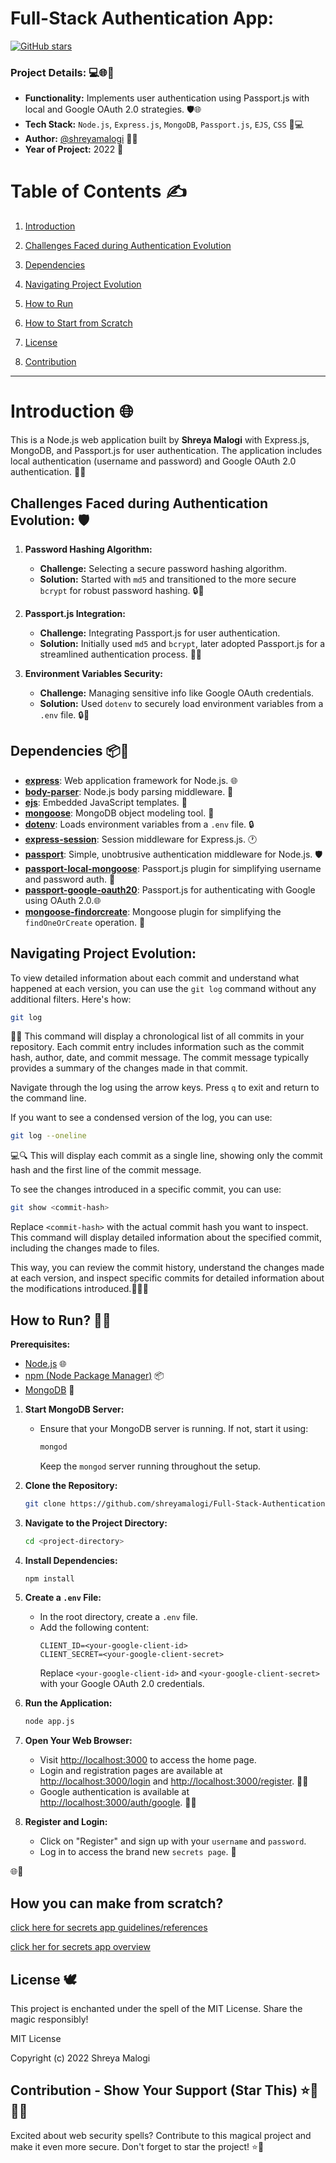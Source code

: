 # Full-Stack Authentication App:

[![GitHub stars](https://img.shields.io/github/stars/shreyamalogi/Full-Stack-Authentication-App.svg?style=social)](https://github.com/shreyamalogi/Full-Stack-Authentication-App/stargazers)

### Project Details: 💻🌐📅

- **Functionality:** Implements user authentication using Passport.js with local and Google OAuth 2.0 strategies. 🛡️🌐
- **Tech Stack:** `Node.js`, `Express.js`, `MongoDB`, `Passport.js`, `EJS`, `CSS` 🚀💻
- **Author:** [@shreyamalogi](https://github.com/shreyamalogi/) 👩‍💻
- **Year of Project:** 2022 📅

# Table of Contents ✍️

1) [Introduction](#introduction-)

2) [Challenges Faced during Authentication Evolution](#challenges-faced-during-authentication-evolution-%EF%B8%8F)

3. [Dependencies](#dependencies-)

5. [Navigating Project Evolution](#navigating-project-evolution)

6. [How to Run](#how-to-run-)

7. [How to Start from Scratch](#how-you-can-make-from-scratch)

8. [License](#license-%EF%B8%8F)

9. [Contribution](#contribution---show-your-support-star-this-)


---

# Introduction 🌐

This is a Node.js web application built by **Shreya Malogi** with Express.js, MongoDB, and Passport.js for user authentication. The application includes local authentication (username and password) and Google OAuth 2.0 authentication. 🚀🔐

## Challenges Faced during Authentication Evolution: 🛡️

1. **Password Hashing Algorithm:**
   - **Challenge:** Selecting a secure password hashing algorithm.
   - **Solution:** Started with `md5` and transitioned to the more secure `bcrypt` for robust password hashing. 🔒🔐

2. **Passport.js Integration:**
   - **Challenge:** Integrating Passport.js for user authentication.
   - **Solution:** Initially used `md5` and `bcrypt`, later adopted Passport.js for a streamlined authentication process. 🤝🚀

3. **Environment Variables Security:**
   - **Challenge:** Managing sensitive info like Google OAuth credentials.
   - **Solution:** Used `dotenv` to securely load environment variables from a `.env` file. 🔒🔐



## Dependencies 📦🚀

- **[express](https://expressjs.com/)**: Web application framework for Node.js. 🌐
- **[body-parser](https://www.npmjs.com/package/body-parser)**: Node.js body parsing middleware. 🤖
- **[ejs](https://ejs.co/)**: Embedded JavaScript templates. 🎨
- **[mongoose](https://mongoosejs.com/)**: MongoDB object modeling tool. 🍃
- **[dotenv](https://www.npmjs.com/package/dotenv)**: Loads environment variables from a `.env` file. 🔒
- **[express-session](https://www.npmjs.com/package/express-session)**: Session middleware for Express.js. 🕐
- **[passport](http://www.passportjs.org/)**: Simple, unobtrusive authentication middleware for Node.js. 🛡️
- **[passport-local-mongoose](https://www.npmjs.com/package/passport-local-mongoose)**: Passport.js plugin for simplifying username and password auth. 🤝
- **[passport-google-oauth20](http://www.passportjs.org/packages/passport-google-oauth20/)**: Passport.js for authenticating with Google using OAuth 2.0.🌐
- **[mongoose-findorcreate](https://www.npmjs.com/package/mongoose-findorcreate)**: Mongoose plugin for simplifying the `findOneOrCreate` operation. 🔄



## Navigating Project Evolution:
 
 To view detailed information about each commit and understand what happened at each version, you can use the `git log` command without any additional filters. Here's how:

```bash
git log
```

🔄💡 This command will display a chronological list of all commits in your repository. Each commit entry includes information such as the commit hash, author, date, and commit message. The commit message typically provides a summary of the changes made in that commit.

Navigate through the log using the arrow keys. Press `q` to exit and return to the command line.

If you want to see a condensed version of the log, you can use:

```bash
git log --oneline
```

💻🔍 This will display each commit as a single line, showing only the commit hash and the first line of the commit message.

To see the changes introduced in a specific commit, you can use:

```bash
git show <commit-hash>
```

Replace `<commit-hash>` with the actual commit hash you want to inspect. This command will display detailed information about the specified commit, including the changes made to files.

This way, you can review the commit history, understand the changes made at each version, and inspect specific commits for detailed information about the modifications introduced.🚀📖👀



## How to Run? 🚀🔐

**Prerequisites:**
- [Node.js](https://nodejs.org/) 🌐
- [npm (Node Package Manager)](https://www.npmjs.com/) 📦
- [MongoDB](https://www.mongodb.com/) 🍃

1. **Start MongoDB Server:**
   - Ensure that your MongoDB server is running. If not, start it using:
     ```bash
     mongod
     ```
     Keep the `mongod` server running throughout the setup.

2. **Clone the Repository:**
   ```bash
   git clone https://github.com/shreyamalogi/Full-Stack-Authentication-App.git
   ```



3. **Navigate to the Project Directory:**
   ```bash
   cd <project-directory>
   ```

4. **Install Dependencies:**
   ```bash
   npm install
   ```

5. **Create a `.env` File:**
   - In the root directory, create a `.env` file.
   - Add the following content:
     ```env
     CLIENT_ID=<your-google-client-id>
     CLIENT_SECRET=<your-google-client-secret>
     ```
     Replace `<your-google-client-id>` and `<your-google-client-secret>` with your Google OAuth 2.0 credentials.

6. **Run the Application:**
   ```bash
   node app.js
   ```
  

7. **Open Your Web Browser:**
   - Visit [http://localhost:3000](http://localhost:3000) to access the home page.
   - Login and registration pages are available at [http://localhost:3000/login](http://localhost:3000/login) and [http://localhost:3000/register](http://localhost:3000/register). 🚪👥
   - Google authentication is available at [http://localhost:3000/auth/google](http://localhost:3000/auth/google). 🚀🔑
   
8. **Register and Login:**
   - Click on "Register" and sign up with your `username` and `password`.
   - Log in to access the brand new `secrets page`. 🌟

🌐🔐



## How you can make from scratch?
[click here for secrets app guidelines/references](https://github.com/shreyamalogi/WEBD-BOOK/blob/main/2_backend/08_passportjs/passportjs.pdf)

[click her for secrets app overview](https://github.com/shreyamalogi/secrets-app/blob/main/secrets%20overview.pdf)



## License 🕊️

This project is enchanted under the spell of the MIT License. Share the magic responsibly!

MIT License

Copyright (c) 2022 Shreya Malogi

## Contribution - Show Your Support (Star This) ⭐🌟📜✨

Excited about web security spells? Contribute to this magical project and make it even more secure. Don't forget to star the project! ⭐🌟

